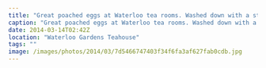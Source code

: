 ```yaml
---
title: "Great poached eggs at Waterloo tea rooms. Washed down with a strong flat white. Great way to start the day."
caption: "Great poached eggs at Waterloo tea rooms. Washed down with a strong flat white. Great way to start the day."
date: 2014-03-14T02:42Z
location: "Waterloo Gardens Teahouse"
tags: ""
image: /images/photos/2014/03/7d5466747403f34f6fa3af627fab0cdb.jpg
---
```

